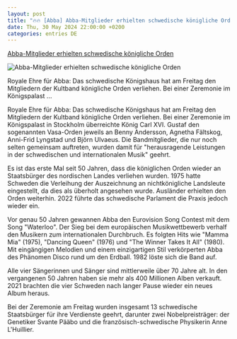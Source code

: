 ```yaml
---
layout: post
title: "🔥🔥 [Abba] Abba-Mitglieder erhielten schwedische königliche Orden"
date: Thu, 30 May 2024 22:00:00 +0200
categories: entries DE
---
```

[Abba-Mitglieder erhielten schwedische königliche Orden](https://k.at/promis/abba-mitglieder-erhielten-schwedische-koenigliche-orden/402907200)

![Abba-Mitglieder erhielten schwedische königliche Orden](https://image.k.at/images/facebook/8747999/78452305879925770_BLD_Online.jpg)

Royale Ehre für Abba: Das schwedische Königshaus hat am Freitag den Mitgliedern der Kultband königliche Orden verliehen. Bei einer Zeremonie im Königspalast ...

Royale Ehre für Abba: Das schwedische Königshaus hat am Freitag den Mitgliedern der Kultband königliche Orden verliehen. Bei einer Zeremonie im Königspalast in Stockholm überreichte König Carl XVI. Gustaf den sogenannten Vasa-Orden jeweils an Benny Andersson, Agnetha Fältskog, Anni-Frid Lyngstad und Björn Ulvaeus. Die Bandmitglieder, die nur noch selten gemeinsam auftreten, wurden damit für "herausragende Leistungen in der schwedischen und internationalen Musik" geehrt.

Es ist das erste Mal seit 50 Jahren, dass die königlichen Orden wieder an Staatsbürger des nordischen Landes verliehen wurden. 1975 hatte Schweden die Verleihung der Auszeichnung an nichtkönigliche Landsleute eingestellt, da dies als überholt angesehen wurde. Ausländer erhielten den Orden weiterhin. 2022 führte das schwedische Parlament die Praxis jedoch wieder ein.

Vor genau 50 Jahren gewannen Abba den Eurovision Song Contest mit dem Song "Waterloo". Der Sieg bei dem europäischen Musikwettbewerb verhalf den Musikern zum internationalen Durchbruch. Es folgten Hits wie "Mamma Mia" (1975), "Dancing Queen" (1976) und "The Winner Takes It All" (1980). Mit eingängigen Melodien und einem einzigartigen Stil verkörperten Abba des Phänomen Disco rund um den Erdball. 1982 löste sich die Band auf.

Alle vier Sängerinnen und Sänger sind mittlerweile über 70 Jahre alt. In den vergangenen 50 Jahren haben sie mehr als 400 Millionen Alben verkauft. 2021 brachten die vier Schweden nach langer Pause wieder ein neues Album heraus.

Bei der Zeremonie am Freitag wurden insgesamt 13 schwedische Staatsbürger für ihre Verdienste geehrt, darunter zwei Nobelpreisträger: der Genetiker Svante Pääbo und die französisch-schwedische Physikerin Anne L'Huillier.

